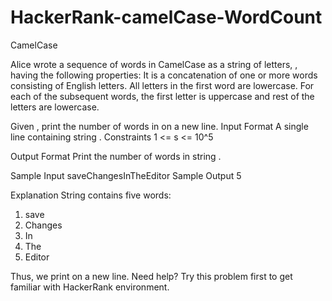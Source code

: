 # HackerRank-camelCase-WordCount

CamelCase

Alice wrote a sequence of words in CamelCase as a string of letters, , having the following properties:
  It is a concatenation of one or more words consisting of English letters.
  All letters in the first word are lowercase.
  For each of the subsequent words, the first letter is uppercase and rest of the letters are lowercase.

Given , print the number of words in on a new line.
Input Format
  A single line containing string .
Constraints
  1 <= s <= 10^5
  
Output Format
  Print the number of words in string .

Sample Input
  saveChangesInTheEditor
Sample Output
  5

Explanation
String contains five words:
  1. save
  2. Changes
  3. In
  4. The
  5. Editor

Thus, we print on a new line.
Need help? Try this problem first to get familiar with HackerRank environment.
